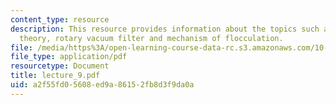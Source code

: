 ```yaml
---
content_type: resource
description: This resource provides information about the topics such as filtration
  theory, rotary vacuum filter and mechanism of flocculation.
file: /media/https%3A/open-learning-course-data-rc.s3.amazonaws.com/10-445-separation-processes-for-biochemical-products-summer-2005/a2f55fd05608ed9a86152fb8d3f9da0a_lecture_9.pdf
file_type: application/pdf
resourcetype: Document
title: lecture_9.pdf
uid: a2f55fd0-5608-ed9a-8615-2fb8d3f9da0a
---
```

